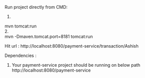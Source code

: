 Run project directly from CMD: </br>
1. <!-- By default port 8080--></br>
mvn tomcat:run</br>
2. <!-- change server port --></br>
mvn -Dmaven.tomcat.port=8181 tomcat:run</br>

Hit url : http://localhost:8080/payment-service/transaction/Ashish</br>

Dependencies : </br>

1. Your payment-service project should be running on below path</br>
		http://localhost:8080/payment-service</br>

